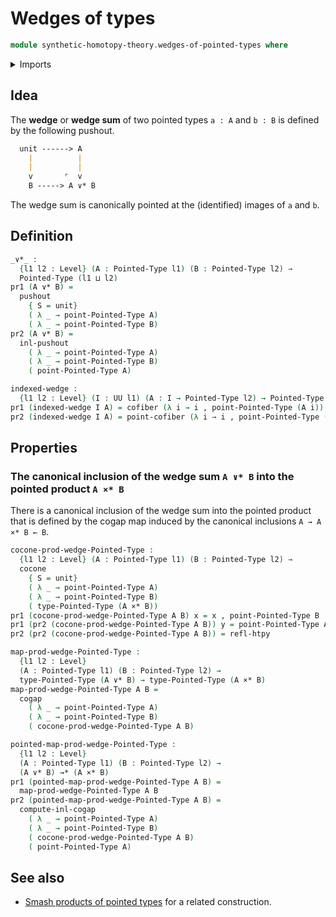 # Wedges of types

```agda
module synthetic-homotopy-theory.wedges-of-pointed-types where
```

<details><summary>Imports</summary>

```agda
open import foundation.cartesian-product-types
open import foundation.constant-maps
open import foundation.dependent-pair-types
open import foundation.equivalences
open import foundation.homotopies
open import foundation.identity-types
open import foundation.unit-type
open import foundation.universe-levels

open import structured-types.pointed-cartesian-product-types
open import structured-types.pointed-maps
open import structured-types.pointed-types

open import synthetic-homotopy-theory.cocones-under-spans
open import synthetic-homotopy-theory.cofibers
open import synthetic-homotopy-theory.pushouts
```

</details>

## Idea

The **wedge** or **wedge sum** of two pointed types `a : A` and `b : B` is
defined by the following pushout.

```md
  unit ------> A
    |          |
    |          |
    v       ⌜  v
    B -----> A ∨* B
```

The wedge sum is canonically pointed at the (identified) images of `a` and `b`.

## Definition

```agda
_∨*_ :
  {l1 l2 : Level} (A : Pointed-Type l1) (B : Pointed-Type l2) →
  Pointed-Type (l1 ⊔ l2)
pr1 (A ∨* B) =
  pushout
    { S = unit}
    ( λ _ → point-Pointed-Type A)
    ( λ _ → point-Pointed-Type B)
pr2 (A ∨* B) =
  inl-pushout
    ( λ _ → point-Pointed-Type A)
    ( λ _ → point-Pointed-Type B)
    ( point-Pointed-Type A)

indexed-wedge :
  {l1 l2 : Level} (I : UU l1) (A : I → Pointed-Type l2) → Pointed-Type (l1 ⊔ l2)
pr1 (indexed-wedge I A) = cofiber (λ i → i , point-Pointed-Type (A i))
pr2 (indexed-wedge I A) = point-cofiber (λ i → i , point-Pointed-Type (A i))
```

## Properties

### The canonical inclusion of the wedge sum `A ∨* B` into the pointed product `A ×* B`

There is a canonical inclusion of the wedge sum into the pointed product that is
defined by the cogap map induced by the canonical inclusions `A → A ×* B ← B`.

```agda
cocone-prod-wedge-Pointed-Type :
  {l1 l2 : Level} (A : Pointed-Type l1) (B : Pointed-Type l2) →
  cocone
    { S = unit}
    ( λ _ → point-Pointed-Type A)
    ( λ _ → point-Pointed-Type B)
    ( type-Pointed-Type (A ×* B))
pr1 (cocone-prod-wedge-Pointed-Type A B) x = x , point-Pointed-Type B
pr1 (pr2 (cocone-prod-wedge-Pointed-Type A B)) y = point-Pointed-Type A , y
pr2 (pr2 (cocone-prod-wedge-Pointed-Type A B)) = refl-htpy

map-prod-wedge-Pointed-Type :
  {l1 l2 : Level}
  (A : Pointed-Type l1) (B : Pointed-Type l2) →
  type-Pointed-Type (A ∨* B) → type-Pointed-Type (A ×* B)
map-prod-wedge-Pointed-Type A B =
  cogap
    ( λ _ → point-Pointed-Type A)
    ( λ _ → point-Pointed-Type B)
    ( cocone-prod-wedge-Pointed-Type A B)

pointed-map-prod-wedge-Pointed-Type :
  {l1 l2 : Level}
  (A : Pointed-Type l1) (B : Pointed-Type l2) →
  (A ∨* B) →* (A ×* B)
pr1 (pointed-map-prod-wedge-Pointed-Type A B) =
  map-prod-wedge-Pointed-Type A B
pr2 (pointed-map-prod-wedge-Pointed-Type A B) =
  compute-inl-cogap
    ( λ _ → point-Pointed-Type A)
    ( λ _ → point-Pointed-Type B)
    ( cocone-prod-wedge-Pointed-Type A B)
    ( point-Pointed-Type A)
```

## See also

- [Smash products of pointed types](synthetic-homotopy-theory.smash-products-of-pointed-types.md)
  for a related construction.
